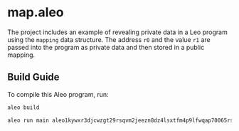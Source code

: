 # map.aleo

The project includes an example of revealing private data in a Leo program using the `mapping` data structure.
The address `r0` and the value `r1` are passed into the program as private data and then stored in a public mapping.

## Build Guide

To compile this Aleo program, run:
```bash
aleo build
```

```bash
aleo run main aleo1kywxr3djcwzgt29rsqvm2jeezn8dz4lsxtfm4p9lfwqap70065rsm2ezw3 1u64
```
